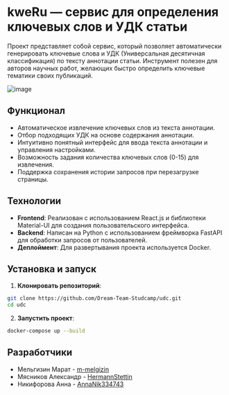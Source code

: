 # kweRu — сервис для определения ключевых слов и УДК статьи

Проект представляет собой сервис, который позволяет автоматически генерировать ключевые слова и УДК (Универсальная десятичная классификация) по тексту аннотации статьи. Инструмент полезен для авторов научных работ, желающих быстро определить ключевые тематики своих публикаций.

![image](https://github.com/Dream-Team-Studcamp/udc/assets/90194307/bae385d9-dd42-427f-ac17-177921029b8d)

## Функционал

- Автоматическое извлечение ключевых слов из текста аннотации.
- Отбор подходящих УДК на основе содержания аннотации.
- Интуитивно понятный интерфейс для ввода текста аннотации и управления настройками.
- Возможность задания количества ключевых слов (0-15) для извлечения.
- Поддержка сохранения истории запросов при перезагрузке страницы.

## Технологии

- **Frontend**: Реализован с использованием React.js и библиотеки Material-UI для создания пользовательского интерфейса.
- **Backend**: Написан на Python с использованием фреймворка FastAPI для обработки запросов от пользователей.
- **Деплоймент**: Для развертывания проекта используется Docker.

## Установка и запуск

1. **Клонировать репозиторий**:

```bash
git clone https://github.com/Dream-Team-Studcamp/udc.git
cd udc
```

2. **Запустить проект**:

```bash
docker-compose up --build
```

## Разработчики

- Мельгизин Марат - [m-melgizin](https://github.com/m-melgizin)
- Мясников Александр - [HermannStettin](https://github.com/HermannStettin)
- Никифорова Анна - [AnnaNik334743](https://github.com/AnnaNik334743)

